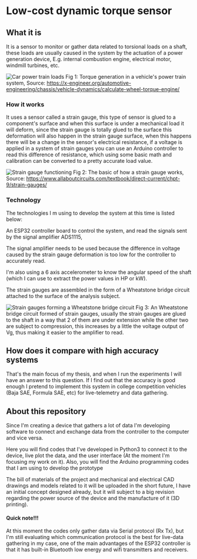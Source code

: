 # Low-cost dynamic torque sensor

## What it is

It is a sensor to monitor or gather data related to torsional loads on a shaft, these loads are usually caused in the system by the actuation of a power generation device, E.g. internal combustion engine, electrical motor, windmill turbines, etc.


![Car power train loads](https://x-engineer.org/wp-content/uploads/2017/11/Vehicle-longitudinal-powertrain-diagram-1024x360.png)
Fig 1: Torque generation in a vehicle's power train system, Source:  https://x-engineer.org/automotive-engineering/chassis/vehicle-dynamics/calculate-wheel-torque-engine/


### How it works

It uses a sensor called a strain gauge, this type of sensor is glued to a component's surface and when this surface is under a mechanical load it will deform, since the strain gauge is totally glued to the surface this deformation will also happen in the strain gauge surface, when this happens there will be a change in the sensor's electrical resistance, if a voltage is applied in a system of strain gauges you can use an Arduino controller to read this difference of resistance, which using some basic math and calibration can be converted to a pretty accurate load value.

![Strain gauge functioning](https://www.allaboutcircuits.com/uploads/articles/bonded-strain-gauge.jpg)
Fig 2: The basic of how a strain gauge works, Source: https://www.allaboutcircuits.com/textbook/direct-current/chpt-9/strain-gauges/

### Technology

The technologies I m using to develop the system at this time is listed below:

An ESP32 controller board to control the system, and read the signals sent by the signal amplifier ADS1115, 

The signal amplifier needs to be used because the difference in voltage caused by the strain gauge deformation is too low for the controller to accurately read.

I'm also using a 6 axis accelerometer to know the angular speed of the shaft (which I can use to extract the power values in HP or kW).

The strain gauges are assembled in the form of a Wheatstone bridge circuit attached to the surface of the analysis subject.

![Strain gauges forming a Wheatstone bridge circuit](https://www.researchgate.net/profile/Hossein-Akbari-9/publication/325339654/figure/fig9/AS:655842797948931@1533376516531/A-full-Wheatstone-bridge-strain-gauge-circuit.png)
Fig 3: An Wheatstone bridge circuit formed of strain gauges, usually the strain gauges are glued to the shaft in a way that 2 of them are under extension while the other two are subject to compression, this increases by a little the voltage output of Vg, thus making it easier to the amplifier to read.


## How does it compare with high accuracy systems

That's the main focus of my thesis, and when I run the experiments I will have an answer to this question. If I find out that the accuracy is good enough I pretend to implement this system in college competition vehicles (Baja SAE, Formula SAE, etc) for live-telemetry and data gathering.


## About this repository

Since I'm creating a device that gathers a lot of data I'm developing software to connect and exchange data from the controller to the computer and vice versa. 

Here you will find codes that I've developed in Python3 to connect it to the device, live plot the data, and the user interface (At the moment I'm focusing my work on it). Also, you will find the Arduino programming codes that I am using to develop the prototype

The bill of materials of the project and mechanical and electrical CAD drawings and models related to it will be uploaded in the short future, I have an initial concept designed already, but it will subject to a big revision regarding the power source of the device and the manufacture of it (3D printing).


#### Quick note!!!

At this moment the codes only gather data via Serial protocol (Rx Tx), but I'm still evaluating which communication protocol is the best for live-data gathering in my case, one of the main advantages of the ESP32 controller is that it has built-in Bluetooth low energy and wifi transmitters and receivers.
